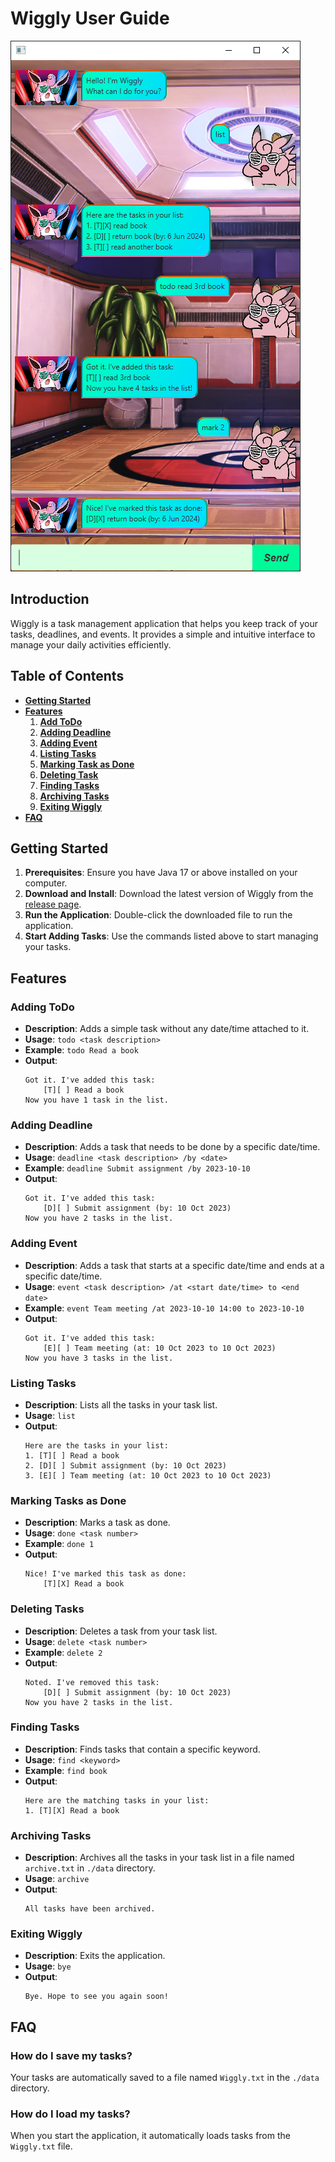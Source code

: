 # Wiggly User Guide

![Ui.png](Ui.png)

## Introduction
Wiggly is a task management application that helps you keep track of your tasks, deadlines, and events. It provides a simple and intuitive interface to manage your daily activities efficiently.

## Table of Contents
- [**Getting Started**](#getting-started)
- [**Features**](#features)
    1. [**Add ToDo**](#adding-todo)
    2. [**Adding Deadline**](#adding-deadline)
    3. [**Adding Event**](#adding-event)
    4. [**Listing Tasks**](#listing-tasks)
    5. [**Marking Task as Done**](#marking-tasks-as-done)
    6. [**Deleting Task**](#deleting-tasks)
    7. [**Finding Tasks**](#finding-tasks)
    8. [**Archiving Tasks**](#archiving-tasks)
    9. [**Exiting Wiggly**](#exiting-wiggly)
- [**FAQ**](#faq)

## Getting Started
1. **Prerequisites**: Ensure you have Java 17 or above installed on your computer.
2. **Download and Install**: Download the latest version of Wiggly from the [release page](https://github.com/amoschee/ip/releases).
3. **Run the Application**: Double-click the downloaded file to run the application.
4. **Start Adding Tasks**: Use the commands listed above to start managing your tasks.

## Features

### Adding ToDo

- **Description**: Adds a simple task without any date/time attached to it.
- **Usage**: `todo <task description>`
- **Example**: `todo Read a book`
- **Output**:
    ```
    Got it. I've added this task:
        [T][ ] Read a book
    Now you have 1 task in the list.
    ```
  
### Adding Deadline

- **Description**: Adds a task that needs to be done by a specific date/time.
- **Usage**: `deadline <task description> /by <date>`
- **Example**: `deadline Submit assignment /by 2023-10-10`
- **Output**:
    ```
    Got it. I've added this task:
        [D][ ] Submit assignment (by: 10 Oct 2023)
    Now you have 2 tasks in the list.
    ```
  
### Adding Event

- **Description**: Adds a task that starts at a specific date/time and ends at a specific date/time.
- **Usage**: `event <task description> /at <start date/time> to <end date>`
- **Example**: `event Team meeting /at 2023-10-10 14:00 to 2023-10-10`
- **Output**:
    ```
    Got it. I've added this task:
        [E][ ] Team meeting (at: 10 Oct 2023 to 10 Oct 2023)
    Now you have 3 tasks in the list.
    ```
### Listing Tasks

- **Description**: Lists all the tasks in your task list.
- **Usage**: `list`
- **Output**:
    ```
    Here are the tasks in your list:
    1. [T][ ] Read a book
    2. [D][ ] Submit assignment (by: 10 Oct 2023)
    3. [E][ ] Team meeting (at: 10 Oct 2023 to 10 Oct 2023)
    ```
### Marking Tasks as Done

- **Description**: Marks a task as done.
- **Usage**: `done <task number>`
- **Example**: `done 1`
- **Output**:
    ```
    Nice! I've marked this task as done:
        [T][X] Read a book
    ```
### Deleting Tasks

- **Description**: Deletes a task from your task list.
- **Usage**: `delete <task number>`
- **Example**: `delete 2`
- **Output**:
    ```
    Noted. I've removed this task:
        [D][ ] Submit assignment (by: 10 Oct 2023)
    Now you have 2 tasks in the list.
    ```
### Finding Tasks

- **Description**: Finds tasks that contain a specific keyword.
- **Usage**: `find <keyword>`
- **Example**: `find book`
- **Output**:
    ```
    Here are the matching tasks in your list:
    1. [T][X] Read a book
    ```
  
### Archiving Tasks
- **Description**: Archives all the tasks in your task list in a file named `archive.txt` in `./data` directory.
- **Usage**: `archive`
- **Output**:
    ```
    All tasks have been archived.
    ```
  
### Exiting Wiggly

- **Description**: Exits the application.
- **Usage**: `bye`
- **Output**:
    ```
    Bye. Hope to see you again soon!
    ```

## FAQ

### How do I save my tasks?

Your tasks are automatically saved to a file named `Wiggly.txt` in the `./data` directory.

### How do I load my tasks?

When you start the application, it automatically loads tasks from the `Wiggly.txt` file.